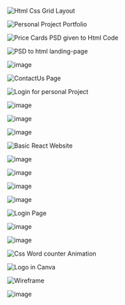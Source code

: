 ![Html Css Grid Layout](https://github.com/Apurva-official/Html-css_works/blob/main/Screenshot%20(135).png)

![Personal Project Portfolio](https://github.com/Apurva-official/Html-css_works/blob/main/Screenshot%20(80).png)

![Price Cards PSD given to Html Code](https://github.com/Apurva-official/Html-css_works/blob/main/Screenshot%20(87).png)

![PSD to html landing-page](https://github.com/Apurva-official/Html-css_works/blob/main/landing-page.png)

![image](https://github.com/Apurva-official/Html-css_works/blob/main/Screenshot%20(134).png)

![ContactUs Page](https://github.com/Apurva-official/Html-css_works/blob/main/Screenshot%20(189).png)


![Login for personal Project](https://github.com/Apurva-official/Html-css_works/blob/main/Screenshot%20(190).png)

![image](https://github.com/Apurva-official/Html-css_works/blob/main/Screenshot%20(23).png)

![image](https://github.com/Apurva-official/Html-css_works/blob/main/Screenshot%20(233).png)

![image](https://github.com/Apurva-official/Html-css_works/blob/main/Screenshot%20(234).png)

![Basic React Website](https://github.com/Apurva-official/Html-css_works/blob/main/Screenshot%20(248).png)

![image](https://github.com/Apurva-official/Html-css_works/blob/main/Screenshot%20(253).png
)

![image](https://github.com/Apurva-official/Html-css_works/blob/main/Screenshot%20(255).png)

![image](https://github.com/Apurva-official/Html-css_works/blob/main/Screenshot%20(275).png)

![image](https://github.com/Apurva-official/Html-css_works/blob/main/Screenshot%20(276).png)

![Login Page](https://github.com/Apurva-official/Html-css_works/blob/main/Screenshot%20(284).png)



![image](https://github.com/Apurva-official/Html-css_works/blob/main/Screenshot%20(74).png)



![image](https://github.com/Apurva-official/Html-css_works/blob/main/Screenshot%20(81).png)


![Css Word counter Animation](https://github.com/Apurva-official/Html-css_works/blob/main/wordCounter.png)

![Logo in Canva](https://github.com/Apurva-official/Html-css_works/blob/main/Easy.png)

![Wireframe](https://github.com/Apurva-official/Html-css_works/blob/main/Screenshot%20(131).png)

![image](https://github.com/Apurva-official/Html-css_works/blob/main/Screenshot%20(73).png)
